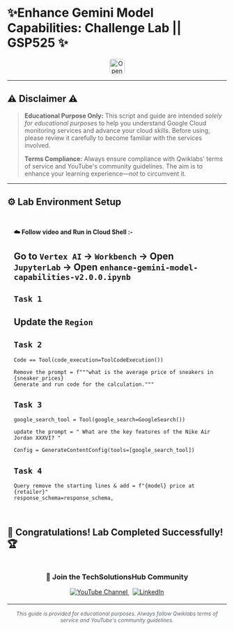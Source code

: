 # ✨Enhance Gemini Model Capabilities: Challenge Lab || GSP525 ✨
<div align="center">
<a href="https://www.cloudskillsboost.google/focuses/121451?parent=catalog" target="_blank" rel="noopener noreferrer" style="text-decoration: none;">
    <img src="https://img.shields.io/badge/Open_Lab-Cloud_Skills_Boost-4285F4?style=for-the-badge&logo=google&logoColor=white&labelColor=34A853" alt="Open Lab" style="height: 35px; border-radius: 5px;">
  </a>
</div>

---

## ⚠️ Disclaimer ⚠️

> **Educational Purpose Only:** This script and guide are intended *solely for educational purposes* to help you understand Google Cloud monitoring services and advance your cloud skills. Before using, please review it carefully to become familiar with the services involved.
>
> **Terms Compliance:** Always ensure compliance with Qwiklabs' terms of service and YouTube's community guidelines. The aim is to enhance your learning experience—*not* to circumvent it.

---

## ⚙️ Lab Environment Setup

<div style="padding: 15px; margin: 10px 0;">
<p><strong>☁️ Follow video and Run in Cloud Shell :-</strong></p>

## Go to `Vertex AI` → `Workbench` → Open `JupyterLab` → Open `enhance-gemini-model-capabilities-v2.0.0.ipynb`

## `Task 1`
## Update the `Region`

## `Task 2`
```
Code == Tool(code_execution=ToolCodeExecution())

Remove the prompt = f"""what is the average price of sneakers in {sneaker_prices}
Generate and run code for the calculation."""
```
## `Task 3`
```
google_search_tool = Tool(google_search=GoogleSearch())

update the prompt = " What are the key features of the Nike Air Jordan XXXVI? "

Config = GenerateContentConfig(tools=[google_search_tool])
```
## `Task 4`
```
Query remove the starting lines & add = f"{model} price at {retailer}" 
response_schema=response_schema,
```
</div>

## 🎉 **Congratulations! Lab Completed Successfully!** 🏆  

<div align="center" style="padding: 5px;">
  <h3>📱 Join the TechSolutionsHub Community</h3>
  
  <a href="https://www.youtube.com/@techsolutionshub01">
    <img src="https://img.shields.io/badge/Subscribe-TechSolutionsHub-FF0000?style=for-the-badge&logo=youtube&logoColor=white" alt="YouTube Channel">
  </a>
  &nbsp;
  <a href="https://www.linkedin.com/in/sudha-yadav-devops-engineer/">
    <img src="https://img.shields.io/badge/LINKEDIN-Sudha%20Yadav-0077B5?style=for-the-badge&logo=linkedin&logoColor=white" alt="LinkedIn">
</a>


</div>

---

<div align="center">
  <p style="font-size: 12px; color: #586069;">
    <em>This guide is provided for educational purposes. Always follow Qwiklabs terms of service and YouTube's community guidelines.</em>
  </p>
</div>

